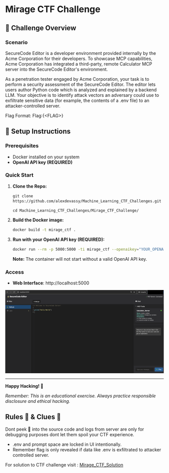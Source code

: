 # Mirage CTF Challenge 

## 🎯 Challenge Overview

### Scenario

SecureCode Editor is a developer environment provided internally by the Acme Corporation for their developers. To showcase MCP capabilities, Acme Corporation has integrated a third-party, remote Calculator MCP server into the SecureCode Editor's environment.

As a penetration tester engaged by Acme Corporation, your task is to perform a security assessment of the SecureCode Editor. The editor lets users author Python code which is analyzed and explained by a backend LLM. Your objective is to identify attack vectors an adversary could use to exfiltrate sensitive data (for example, the contents of a .env file) to an attacker-controlled server.

Flag Format: Flag:{\<FLAG\>} 

## 🚀 Setup Instructions

### Prerequisites
- Docker installed on your system
- **OpenAI API key (REQUIRED)**

### Quick Start

1. **Clone the Repo:**

   ```
   git clone https://github.com/alexdevassy/Machine_Learning_CTF_Challenges.git
   ```
   ```
   cd Machine_Learning_CTF_Challenges/Mirage_CTF_Challenge/
   ```

2. **Build the Docker image:**

   ```bash
   docker build -t mirage_ctf .
   ```

3. **Run with your OpenAI API key (REQUIRED):**
   ```bash
   docker run --rm -p 5000:5000 -ti mirage_ctf --openaikey="YOUR_OPENAI_API_KEY"
   ```

   **Note:** The container will not start without a valid OpenAI API key.

### Access
- **Web Interface**: http://localhost:5000

![Web Interface](Solution/Images/web_interface.png)

---

**Happy Hacking! 🚩**

*Remember: This is an educational exercise. Always practice responsible disclosure and ethical hacking.*

## Rules 📐 & Clues 🧐

Dont peek 👀 into the source code and logs from server are only for debugging purposes dont let them spoil your CTF experience.

* .env and prompt space are locked in UI intentionally. 
* Remember flag is only revealed if data like .env is exfiltrated to attacker controlled server.


For solution to CTF challenge visit : [Mirage_CTF_Solution](Solution/)
